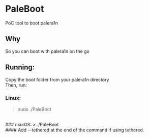 # PaleBoot
PoC tool to boot palera1n

## Why
So you can boot with palera1n on the go

## Running:
Copy the boot folder from your palera1n directory
<br>
Then, run:
<br>
### Linux:
> sudo ./PaleBoot
<br>
### macOS:
> ./PaleBoot
<br>
#### Add --tethered at the end of the command if using tethered.
